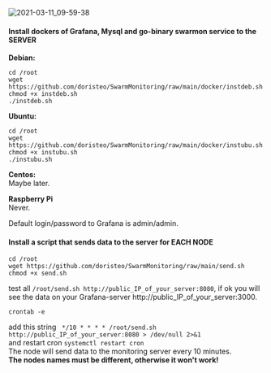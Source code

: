 ![2021-03-11_09-59-38](https://user-images.githubusercontent.com/3895507/110748305-98f32c00-8250-11eb-9098-75f2c5b89597.png)
#### Install dockers of Grafana, Mysql and go-binary swarmon service to the SERVER

**Debian:**
```
cd /root
wget https://github.com/doristeo/SwarmMonitoring/raw/main/docker/instdeb.sh
chmod +x instdeb.sh
./instdeb.sh
```

**Ubuntu:**
```
cd /root
wget https://github.com/doristeo/SwarmMonitoring/raw/main/docker/instubu.sh
chmod +x instubu.sh
./instubu.sh
```
**Centos:**<br>
Maybe later.

**Raspberry Pi**<br>
Never.

Default login/password to Grafana is admin/admin. 

#### Install a script that sends data to the server for EACH NODE
```
cd /root
wget https://github.com/doristeo/SwarmMonitoring/raw/main/send.sh
chmod +x send.sh
```
test all ```/root/send.sh http://public_IP_of_your_server:8080```, if ok you will see the data on your Grafana-server http://public_IP_of_your_server:3000.
```
crontab -e
```
add this string ``` */10 * * * * /root/send.sh http://public_IP_of_your_server:8080 > /dev/null 2>&1``` <br>
and restart cron ```systemctl restart cron``` <br>
The node will send data to the monitoring server every 10 minutes.<br>
**The nodes names must be different, otherwise it won't work!**










